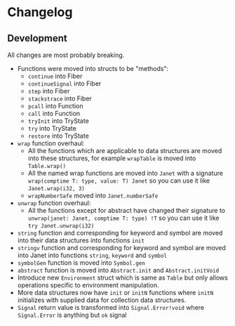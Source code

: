 # Changelog

## Development

All changes are most probably breaking.

* Functions were moved into structs to be "methods":
  * `continue` into Fiber
  * `continueSignal` into Fiber
  * `step` into Fiber
  * `stackstrace` into Fiber
  * `pcall` into Function
  * `call` into Function
  * `tryInit` into TryState
  * `try` into TryState
  * `restore` into TryState
* `wrap` function overhaul:
  * All the functions which are applicable to data structures are moved into
    these structures, for example `wrapTable` is moved into `Table.wrap()`
  * All the named wrap functions are moved into `Janet` with a signature
    `wrap(comptime T: type, value: T) Janet` so you can use it like
    `Janet.wrap(i32, 3)`
  * `wrapNumberSafe` moved into `Janet.numberSafe`
* `unwrap` function overhaul:
  * All the functions except for abstract have changed their signature to
    `unwrap(janet: Janet, comptime T: type) !T` so you can use it like
    `try Janet.unwrap(i32)`
* `string` function and corresponding for keyword and symbol are moved into
  their data structures into functions `init`
* `stringv` function and corresponding for keyword and symbol are moved into
  Janet into functions `string`, `keyword` and `symbol`
* `symbolGen` function is moved into `Symbol.gen`
* `abstract` function is moved into `Abstract.init` and `Abstract.initVoid`
* Introduce new `Environment` struct which is same as `Table` but only allows
  operations specific to environment manipulation.
* More data structures now have `init` or `initN` functions where `initN`
  initializes with supplied data for collection data structures.
* `Signal` return value is transformed into `Signal.Error!void` where
  `Signal.Error` is anything but `ok` signal
